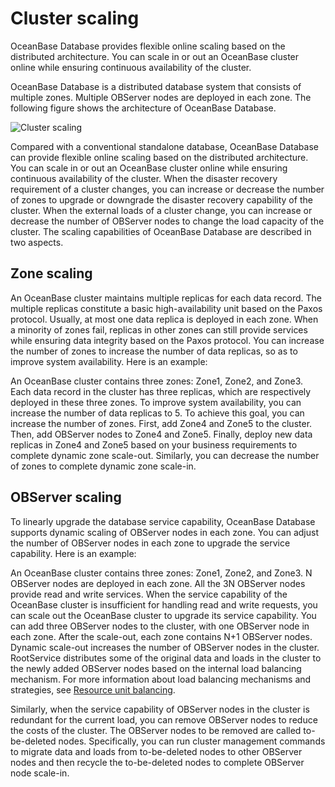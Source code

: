 # Cluster scaling

OceanBase Database provides flexible online scaling based on the distributed architecture. You can scale in or out an OceanBase cluster online while ensuring continuous availability of the cluster.

OceanBase Database is a distributed database system that consists of multiple zones. Multiple OBServer nodes are deployed in each zone. The following figure shows the architecture of OceanBase Database.

![Cluster scaling](https://obbusiness-private.oss-cn-shanghai.aliyuncs.com/doc/img/observer-enterprise/V4.2.1/EN_US/700.reference/100.oceanbase-database-concepts/%E5%86%85%E6%A0%B813.png)

Compared with a conventional standalone database, OceanBase Database can provide flexible online scaling based on the distributed architecture. You can scale in or out an OceanBase cluster online while ensuring continuous availability of the cluster. When the disaster recovery requirement of a cluster changes, you can increase or decrease the number of zones to upgrade or downgrade the disaster recovery capability of the cluster. When the external loads of a cluster change, you can increase or decrease the number of OBServer nodes to change the load capacity of the cluster. The scaling capabilities of OceanBase Database are described in two aspects.

## Zone scaling

An OceanBase cluster maintains multiple replicas for each data record. The multiple replicas constitute a basic high-availability unit based on the Paxos protocol. Usually, at most one data replica is deployed in each zone. When a minority of zones fail, replicas in other zones can still provide services while ensuring data integrity based on the Paxos protocol. You can increase the number of zones to increase the number of data replicas, so as to improve system availability. Here is an example:

An OceanBase cluster contains three zones: Zone1, Zone2, and Zone3. Each data record in the cluster has three replicas, which are respectively deployed in these three zones. To improve system availability, you can increase the number of data replicas to 5. To achieve this goal, you can increase the number of zones. First, add Zone4 and Zone5 to the cluster. Then, add OBServer nodes to Zone4 and Zone5. Finally, deploy new data replicas in Zone4 and Zone5 based on your business requirements to complete dynamic zone scale-out. Similarly, you can decrease the number of zones to complete dynamic zone scale-in.

## OBServer scaling

To linearly upgrade the database service capability, OceanBase Database supports dynamic scaling of OBServer nodes in each zone. You can adjust the number of OBServer nodes in each zone to upgrade the service capability. Here is an example:

An OceanBase cluster contains three zones: Zone1, Zone2, and Zone3. N OBServer nodes are deployed in each zone. All the 3N OBServer nodes provide read and write services. When the service capability of the OceanBase cluster is insufficient for handling read and write requests, you can scale out the OceanBase cluster to upgrade its service capability. You can add three OBServer nodes to the cluster, with one OBServer node in each zone. After the scale-out, each zone contains N+1 OBServer nodes. Dynamic scale-out increases the number of OBServer nodes in the cluster. RootService distributes some of the original data and loads in the cluster to the newly added OBServer nodes based on the internal load balancing mechanism. For more information about load balancing mechanisms and strategies, see [Resource unit balancing](../../300.multi-tenant-architecture/500.tenants-and-resource-management/300.resource-unit-balancing.md).

Similarly, when the service capability of OBServer nodes in the cluster is redundant for the current load, you can remove OBServer nodes to reduce the costs of the cluster. The OBServer nodes to be removed are called to-be-deleted nodes. Specifically, you can run cluster management commands to migrate data and loads from to-be-deleted nodes to other OBServer nodes and then recycle the to-be-deleted nodes to complete OBServer node scale-in.
